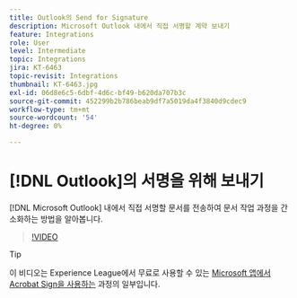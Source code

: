 ```yaml
---
title: Outlook의 Send for Signature
description: Microsoft Outlook 내에서 직접 서명할 계약 보내기
feature: Integrations
role: User
level: Intermediate
topic: Integrations
jira: KT-6463
topic-revisit: Integrations
thumbnail: KT-6463.jpg
exl-id: 06d8e6c5-6dbf-4d6c-bf49-b620da707b3c
source-git-commit: 452299b2b786beab9df7a5019da4f3840d9cdec9
workflow-type: tm+mt
source-wordcount: '54'
ht-degree: 0%

---
```


# [!DNL Outlook]의 서명을 위해 보내기

[!DNL Microsoft Outlook] 내에서 직접 서명할 문서를 전송하여 문서 작업 과정을 간소화하는 방법을 알아봅니다.

>[!VIDEO](https://video.tv.adobe.com/v/37839?quality=12&learn=on&hidetitle=true)

>[!TIP]
>
>이 비디오는 Experience League에서 무료로 사용할 수 있는 [Microsoft 앱에서 Acrobat Sign을 사용하는](https://experienceleague.adobe.com/?recommended=Sign-U-1-2020.2) 과정의 일부입니다.
